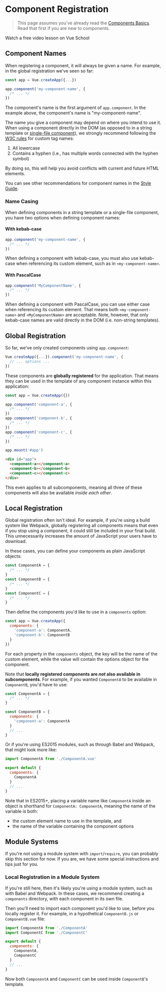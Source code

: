 # Component Registration

> This page assumes you've already read the [Components Basics](component-basics.md). Read that first if you are new to components.

<VideoLesson href="https://vueschool.io/lessons/global-vs-local-components?friend=vuejs" title="Free Vue.js Component Registration lesson">Watch a free video lesson on Vue School</VideoLesson>

## Component Names

When registering a component, it will always be given a name. For example, in the global registration we've seen so far:

```js
const app = Vue.createApp({...})

app.component('my-component-name', {
  /* ... */
})
```

The component's name is the first argument of `app.component`. In the example above, the component's name is "my-component-name".

The name you give a component may depend on where you intend to use it. When using a component directly in the DOM (as opposed to in a string template or [single-file component](../guide/single-file-component.html)), we strongly recommend following the [W3C rules](https://html.spec.whatwg.org/multipage/custom-elements.html#valid-custom-element-name) for custom tag names:

1. All lowercase
2. Contains a hyphen (i.e., has multiple words connected with the hyphen symbol)

By doing so, this will help you avoid conflicts with current and future HTML elements.

You can see other recommendations for component names in the [Style Guide](../style-guide/#base-component-names-strongly-recommended).

### Name Casing

When defining components in a string template or a single-file component, you have two options when defining component names:

#### With kebab-case

```js
app.component('my-component-name', {
  /* ... */
})
```

When defining a component with kebab-case, you must also use kebab-case when referencing its custom element, such as in `<my-component-name>`.

#### With PascalCase

```js
app.component('MyComponentName', {
  /* ... */
})
```

When defining a component with PascalCase, you can use either case when referencing its custom element. That means both `<my-component-name>` and `<MyComponentName>` are acceptable. Note, however, that only kebab-case names are valid directly in the DOM (i.e. non-string templates).

## Global Registration

So far, we've only created components using `app.component`:

```js
Vue.createApp({...}).component('my-component-name', {
  // ... options ...
})
```

These components are **globally registered** for the application. That means they can be used in the template of any component instance within this application:

```js
const app = Vue.createApp({})

app.component('component-a', {
  /* ... */
})
app.component('component-b', {
  /* ... */
})
app.component('component-c', {
  /* ... */
})

app.mount('#app')
```

```html
<div id="app">
  <component-a></component-a>
  <component-b></component-b>
  <component-c></component-c>
</div>
```

This even applies to all subcomponents, meaning all three of these components will also be available _inside each other_.

## Local Registration

Global registration often isn't ideal. For example, if you're using a build system like Webpack, globally registering all components means that even if you stop using a component, it could still be included in your final build. This unnecessarily increases the amount of JavaScript your users have to download.

In these cases, you can define your components as plain JavaScript objects:

```js
const ComponentA = {
  /* ... */
}
const ComponentB = {
  /* ... */
}
const ComponentC = {
  /* ... */
}
```

Then define the components you'd like to use in a `components` option:

```js
const app = Vue.createApp({
  components: {
    'component-a': ComponentA,
    'component-b': ComponentB
  }
})
```

For each property in the `components` object, the key will be the name of the custom element, while the value will contain the options object for the component.

Note that **locally registered components are _not_ also available in subcomponents**. For example, if you wanted `ComponentA` to be available in `ComponentB`, you'd have to use:

```js
const ComponentA = {
  /* ... */
}

const ComponentB = {
  components: {
    'component-a': ComponentA
  }
  // ...
}
```

Or if you're using ES2015 modules, such as through Babel and Webpack, that might look more like:

```js
import ComponentA from './ComponentA.vue'

export default {
  components: {
    ComponentA
  }
  // ...
}
```

Note that in ES2015+, placing a variable name like `ComponentA` inside an object is shorthand for `ComponentA: ComponentA`, meaning the name of the variable is both:

- the custom element name to use in the template, and
- the name of the variable containing the component options

## Module Systems

If you're not using a module system with `import`/`require`, you can probably skip this section for now. If you are, we have some special instructions and tips just for you.

### Local Registration in a Module System

If you're still here, then it's likely you're using a module system, such as with Babel and Webpack. In these cases, we recommend creating a `components` directory, with each component in its own file.

Then you'll need to import each component you'd like to use, before you locally register it. For example, in a hypothetical `ComponentB.js` or `ComponentB.vue` file:

```js
import ComponentA from './ComponentA'
import ComponentC from './ComponentC'

export default {
  components: {
    ComponentA,
    ComponentC
  }
  // ...
}
```

Now both `ComponentA` and `ComponentC` can be used inside `ComponentB`'s template.

